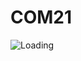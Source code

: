 # COM21
![Loading](https://user-images.githubusercontent.com/90143818/170867239-1d5b862d-1f12-458a-a60d-0987ca0c68e8.png)
